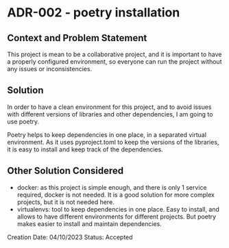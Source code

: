 # ADR-002 - poetry installation

## Context and Problem Statement

This project is mean to be a collaborative project, and it is important to have
a properly configured environment, so everyone can run the project without any
issues or inconsistencies.

## Solution

In order to have a clean environment for this project, and to avoid issues with
different versions of libraries and other dependencies, I am going to use poetry.

Poetry helps to keep dependencies in one place, in a separated virtual
environment. As it uses pyproject.toml to keep the versions of the libraries, it
is easy to install and keep track of the dependencies.

## Other Solution Considered

- docker: as this project is simple enough, and there is only 1 service required,
  docker is not needed. It is a good solution for more complex projects, but it
  is not needed here.
- virtualenvs: tool to keep dependencies in one place. Easy to install, and
  allows to have different environments for different projects. But poetry makes
  easier to install and maintain dependencies.

Creation Date: 04/10/2023
Status: Accepted
